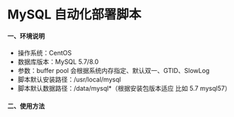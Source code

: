 # MySQL 自动化部署脚本

#### 一、环境说明

* 操作系统：CentOS
* 数据库版本：MySQL 5.7/8.0
* 参数：buffer pool 会根据系统内存指定、默认双一、GTID、SlowLog
* 脚本默认安装路径：/usr/local/mysql
* 脚本默认数据路径：/data/mysql*（根据安装包版本适应 比如 5.7 mysql57）

#### 二、使用方法





